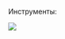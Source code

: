 Инструменты:

<img src="https://img.shields.io/badge/python-0000FF?style=for-the-badge&logo=Python&logoColor=FFD700"/>
